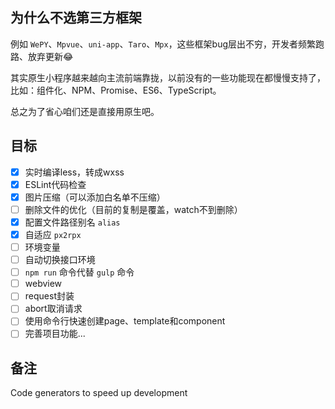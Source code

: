 ## 为什么不选第三方框架
例如 `WePY`、`Mpvue`、`uni-app`、`Taro`、`Mpx`，这些框架bug层出不穷，开发者频繁跑路、放弃更新😂

其实原生小程序越来越向主流前端靠拢，以前没有的一些功能现在都慢慢支持了，比如：组件化、NPM、Promise、ES6、TypeScript。

总之为了省心咱们还是直接用原生吧。

## 目标
- [x] 实时编译less，转成wxss
- [x] ESLint代码检查
- [x] 图片压缩（可以添加白名单不压缩）
- [ ] 删除文件的优化（目前的复制是覆盖，watch不到删除）
- [x] 配置文件路径别名 `alias`
- [x] 自适应 `px2rpx`
- [ ] 环境变量
- [ ] 自动切换接口环境
- [ ] `npm run` 命令代替 `gulp` 命令
- [ ] webview
- [ ] request封装
- [ ] abort取消请求
- [ ] 使用命令行快速创建page、template和component
- [ ] 完善项目功能...

## 备注
Code generators to speed up development